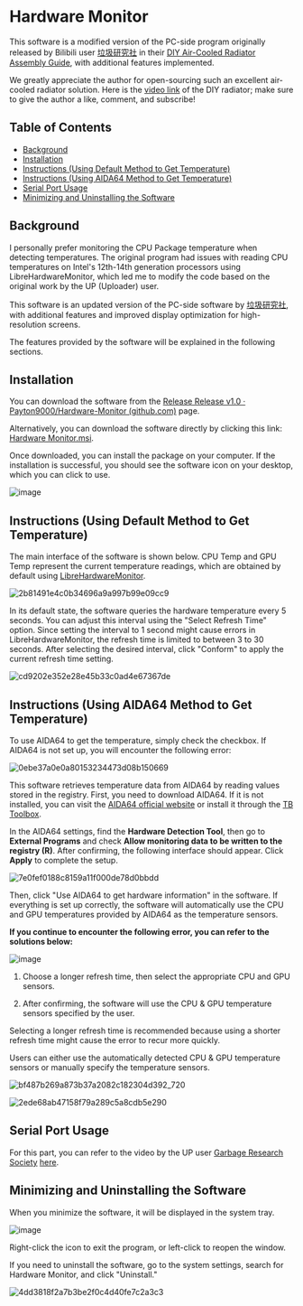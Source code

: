 # Hardware Monitor

This software is a modified version of the PC-side program originally released by Bilibili user [垃圾研究社](https://space.bilibili.com/376404862) in their [DIY Air-Cooled Radiator Assembly Guide](https://www.bilibili.com/read/cv36613704), with additional features implemented.

We greatly appreciate the author for open-sourcing such an excellent air-cooled radiator solution. Here is the [video link](https://www.bilibili.com/video/BV1Lr421M7u2) of the DIY radiator; make sure to give the author a like, comment, and subscribe!

## Table of Contents

- [Background](##Background)
- [Installation](##Installation)
- [Instructions (Using Default Method to Get Temperature)](##Instructions-(Using-Default-Method-to-Get-Temperature))
- [Instructions (Using AIDA64 Method to Get Temperature)](##Instructions-(Using-AIDA64-Method-to-Get-Temperature))
- [Serial Port Usage](##Serial-Port-Usage)
- [Minimizing and Uninstalling the Software](##Minimizing-and-Uninstalling-the-Software)

## Background

I personally prefer monitoring the CPU Package temperature when detecting temperatures. The original program had issues with reading CPU temperatures on Intel's 12th-14th generation processors using LibreHardwareMonitor, which led me to modify the code based on the original work by the UP (Uploader) user.

This software is an updated version of the PC-side software by [垃圾研究社](https://space.bilibili.com/376404862), with additional features and improved display optimization for high-resolution screens.

The features provided by the software will be explained in the following sections.

## Installation

You can download the software from the [Release Release v1.0 · Payton9000/Hardware-Monitor (github.com)](https://github.com/Payton9000/Hardware-Monitor/releases/tag/Release) page.

Alternatively, you can download the software directly by clicking this link: [Hardware Monitor.msi](https://github.com/Payton9000/Hardware-Monitor/releases/download/Release/Hardware.Monitor.msi).

Once downloaded, you can install the package on your computer. If the installation is successful, you should see the software icon on your desktop, which you can click to use.

![image](https://github.com/user-attachments/assets/5f5dc9ab-65c3-4c33-a189-d8316e44c4db)

## Instructions (Using Default Method to Get Temperature)

The main interface of the software is shown below. CPU Temp and GPU Temp represent the current temperature readings, which are obtained by default using [LibreHardwareMonitor](https://github.com/LibreHardwareMonitor/LibreHardwareMonitor).

![2b81491e4c0b34696a9a997b99e09cc9](https://github.com/user-attachments/assets/c7f92c0b-c5aa-41a1-96ac-2e5423cf8fd5)

In its default state, the software queries the hardware temperature every 5 seconds. You can adjust this interval using the "Select Refresh Time" option. Since setting the interval to 1 second might cause errors in LibreHardwareMonitor, the refresh time is limited to between 3 to 30 seconds. After selecting the desired interval, click "Conform" to apply the current refresh time setting.

![cd9202e352e28e45b33c0ad4e67367de](https://github.com/user-attachments/assets/28a120bb-92e7-4f11-a810-7de5ee9ec381)

## Instructions (Using AIDA64 Method to Get Temperature)

To use AIDA64 to get the temperature, simply check the checkbox. If AIDA64 is not set up, you will encounter the following error:

![0ebe37a0e0a80153234473d08b150669](https://github.com/user-attachments/assets/fd41cc41-49f9-4e53-8e6d-fa32ac6e8ad6)

This software retrieves temperature data from AIDA64 by reading values stored in the registry. First, you need to download AIDA64. If it is not installed, you can visit the [AIDA64 official website](http://www.aida64.com.cn/index.html) or install it through the [TB Toolbox](https://www.tbtool.cn/).

In the AIDA64 settings, find the **Hardware Detection Tool**, then go to **External Programs** and check **Allow monitoring data to be written to the registry (R)**. After confirming, the following interface should appear. Click **Apply** to complete the setup.

![7e0fef0188c8159a11f000de78d0bbdd](https://github.com/user-attachments/assets/9961806e-0bcf-4564-8d75-94bae137db58)

Then, click "Use AIDA64 to get hardware information" in the software. If everything is set up correctly, the software will automatically use the CPU and GPU temperatures provided by AIDA64 as the temperature sensors.

**If you continue to encounter the following error, you can refer to the solutions below:**

![image](https://github.com/user-attachments/assets/2c69ccf7-535f-4634-86ae-d7ce0dd0d489)

1. Choose a longer refresh time, then select the appropriate CPU and GPU sensors.

2. After confirming, the software will use the CPU & GPU temperature sensors specified by the user.

Selecting a longer refresh time is recommended because using a shorter refresh time might cause the error to recur more quickly.

Users can either use the automatically detected CPU & GPU temperature sensors or manually specify the temperature sensors.

![bf487b269a873b37a2082c182304d392_720](https://github.com/user-attachments/assets/7e4244a0-8293-434a-86b7-c8ea921581c6)

![2ede68ab47158f79a289c5a8cdb5e290](https://github.com/user-attachments/assets/b1de5920-ae7d-406f-a1b6-0c60ea501bda)

## Serial Port Usage

For this part, you can refer to the video by the UP user [Garbage Research Society](https://space.bilibili.com/376404862) [here](https://www.bilibili.com/video/BV1Lr421M7u2).

## Minimizing and Uninstalling the Software

When you minimize the software, it will be displayed in the system tray.

![image](https://github.com/user-attachments/assets/fbdc9bf5-e909-48ce-b87c-8f334c3fb62c)

Right-click the icon to exit the program, or left-click to reopen the window.

If you need to uninstall the software, go to the system settings, search for Hardware Monitor, and click "Uninstall."

![4dd3818f2a7b3be2f0c4d40fe7c2a3c3](https://github.com/user-attachments/assets/ab97b8b0-94bb-4b7f-88e9-ab16b1942dde)
